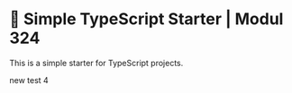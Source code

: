 # 🧰 Simple TypeScript Starter | Modul 324

This is a simple starter for TypeScript projects.

new test 4
